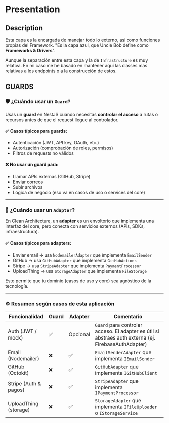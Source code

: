 # Presentation
## Description
Esta capa es la encargada de manejar todo lo externo, asi como funciones propias del Framework. "Es la capa azul, que Uncle Bob define como **Frameworks & Drivers**". 

Aunque la separación entre esta capa y la de `Infrastructure` es muy relativa. En mi caso me he basado en mantener aquí las classes mas relativas a los endpoints o a la construcción de estos.
## GUARDS
### 🛡️ ¿Cuándo usar un `Guard`?

Usas un **guard** en NestJS cuando necesitas **controlar el acceso** a rutas o recursos antes de que el request llegue al controlador.

#### ✅ Casos típicos para guards:

* Autenticación (JWT, API key, OAuth, etc.)
* Autorización (comprobación de roles, permisos)
* Filtros de requests no válidos

#### ❌ No usar un guard para:

* Llamar APIs externas (GitHub, Stripe)
* Enviar correos
* Subir archivos
* Lógica de negocio (eso va en casos de uso o services del core)

---

### 🧩 ¿Cuándo usar un `Adapter`?

En Clean Architecture, un **adapter** es un envoltorio que implementa una interfaz del core, pero conecta con servicios externos (APIs, SDKs, infraestructura).

#### ✅ Casos típicos para adapters:

* Enviar email → usa `NodemailerAdapter` que implementa `EmailSender`
* GitHub → usa `GitHubAdapter` que implementa `GitHubActions`
* Stripe → usa `StripeAdapter` que implementa `PaymentProcessor`
* UploadThing → usa `StorageAdapter` que implementa `FileStorage`

Esto permite que tu dominio (casos de uso y core) sea agnóstico de la tecnología.

---

### ⚙️ Resumen según casos de esta aplicación

| Funcionalidad         | Guard | Adapter  | Comentario                                                                                           |
| --------------------- | ----- | -------- | ---------------------------------------------------------------------------------------------------- |
| Auth (JWT / mock)     | ✅     | Opcional | `Guard` para controlar acceso. El adapter es útil si abstraes auth externa (ej. FirebaseAuthAdapter) |
| Email (Nodemailer)    | ❌     | ✅        | `EmailSenderAdapter` que implementa `IEmailSender`                                                   |
| GitHub (Octokit)      | ❌     | ✅        | `GitHubAdapter` que implementa `IGitHubClient`                                                       |
| Stripe (Auth & pagos) | ❌     | ✅        | `StripeAdapter` que implementa `IPaymentProcessor`                                                   |
| UploadThing (storage) | ❌     | ✅        | `StorageAdapter` que implementa `IFileUploader` o `IStorageService`                                  |
